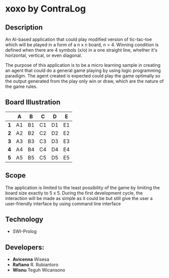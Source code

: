 # **xoxo** by ContraLog

## Description
An AI-based application that could play modified version of tic-tac-toe which will be played in a form of a n x n board, n > 4. Winning condition is defined when there are 4 symbols (x/o) in a one straight line, whether it's horizontal, vertical, or even diagonal.

The purpose of this application is to be a micro learning sample in creating an agent that could do a general game playing by using logic programming paradigm. The agent created is expected could play the game optimally so the output generated from the play only win or draw, which are the nature of the game rules.

## Board Illustration
|  | **A**  | **B**  | **C**  | **D**  | **E**  |
|---|----|----|----|----|----|
| **1** | A1 | B1 | C1 | D1 | E1 |
| **2** | A2 | B2 | C2 | D2 | E2 |
| **3** | A3 | B3 | C3 | D3 | E3 |
| **4** | A4 | B4 | C4 | D4 | E4 |
| **5** | A5 | B5 | C5 | D5 | E5 |

## Scope
The application is limited to the least possibility of the game by limiting the board size exactly to 5 x 5. During the first development cycle, the interaction will be made as simple as it could be but still give the user a user-friendly interface by using command line interface

## Technology
* SWI-Prolog

## Developers:
* **Avicenna** Wisesa</br>
* **Rafiano** R. Rubiantoro</br>
* **Wisnu** Teguh Wicansono</br>
